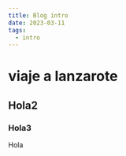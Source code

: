 ```yaml
---
title: Blog intro
date: 2023-03-11
tags:
  - intro
---
```


# viaje a lanzarote
## Hola2
### Hola3
Hola